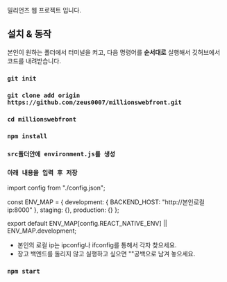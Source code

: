밀리언즈 웹 프로젝트 입니다.

## 설치 & 동작

본인이 원하는 폴더에서 터미널을 켜고, 다음 명령어를 <b>순서대로</b> 실행해서 깃허브에서 코드를 내려받습니다.

### `git init`
### `git clone add origin https://github.com/zeus0007/millionswebfront.git`
### `cd millionswebfront`
### `npm install`
### `src폴더안에 environment.js를 생성`
### `아래 내용을 입력 후 저장` 
import config from "./config.json";

const ENV_MAP = {
  development: {
    BACKEND_HOST: "http://본인로컬ip:8000"
  },
  staging: {},
  production: {}
};

export default ENV_MAP[config.REACT_NATIVE_ENV] || ENV_MAP.development;

* 본인의 로컬 ip는 ipconfig나 ifconfig를 통해서 각자 찾으세요.
* 장고 백엔드를 돌리지 않고 실행하고 싶으면 ""공백으로 남겨 놓으세요.

### `npm start`